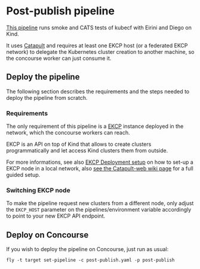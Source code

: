 # Post-publish pipeline

[This pipeline](https://concourse.suse.dev/teams/main/pipelines/post-publish) runs smoke and CATS tests of kubecf with Eirini and Diego on Kind.

It uses [Catapult](https://github.com/SUSE/catapult) and requires at least one EKCP host (or a federated EKCP network) to delegate the Kubernetes
cluster creation to another machine, so the concourse worker can just consume it.


## Deploy the pipeline

The following section describes the requirements and the steps needed to deploy the pipeline from scratch.

### Requirements

The only requirement of this pipeline is a [EKCP](https://github.com/mudler/ekcp) instance deployed in the network, which the concourse workers can reach.

EKCP is an API on top of Kind that allows to create clusters programmatically and let access Kind clusters them from outside.

For more informations, see also [EKCP Deployment setup](https://github.com/mudler/ekcp/wiki/Deployment-setups) on how to set-up a EKCP node in a local network, also [see the Catapult-web wiki page](https://github.com/SUSE/catapult/wiki/Catapult-web) for a full guided setup.

### Switching EKCP node

To make the pipeline request new clusters from a different node, only adjust the `EKCP_HOST` parameter on the pipelines/environment variable accordingly to point to your new EKCP API endpoint.

## Deploy on Concourse

If you wish to deploy the pipeline on Concourse, just run as usual:

```
fly -t target set-pipeline -c post-publish.yaml -p post-publish
```


